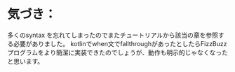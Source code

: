 # 気づき：
多くのsyntax を忘れてしまったのでまたチュートリアルから該当の章を参照する必要がありました。
kotlinでwhen文でfallthroughがあったとしたらFizzBuzzプログラムをより簡潔に実装できたのでしょうが、動作も明示的じゃなくなったと思います。
